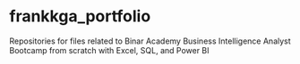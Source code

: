 # frankkga_portfolio
Repositories for files related to Binar Academy Business Intelligence Analyst Bootcamp from scratch with Excel, SQL, and Power BI
